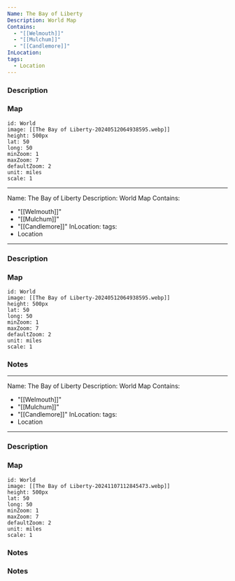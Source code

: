 ```yaml
---
Name: The Bay of Liberty
Description: World Map
Contains:
  - "[[Welmouth]]"
  - "[[Mulchum]]"
  - "[[Candlemore]]"
InLocation: 
tags:
  - Location
---
```



### Description

### Map
```leaflet
id: World
image: [[The Bay of Liberty-20240512064938595.webp]]
height: 500px
lat: 50
long: 50
minZoom: 1
maxZoom: 7
defaultZoom: 2
unit: miles
scale: 1
```

---
Name: The Bay of Liberty
Description: World Map
Contains:
  - "[[Welmouth]]"
  - "[[Mulchum]]"
  - "[[Candlemore]]"
InLocation: 
tags:
  - Location
---


### Description

### Map
```leaflet
id: World
image: [[The Bay of Liberty-20240512064938595.webp]]
height: 500px
lat: 50
long: 50
minZoom: 1
maxZoom: 7
defaultZoom: 2
unit: miles
scale: 1
```


### Notes
---
Name: The Bay of Liberty
Description: World Map
Contains:
  - "[[Welmouth]]"
  - "[[Mulchum]]"
  - "[[Candlemore]]"
InLocation: 
tags:
  - Location
---


### Description

### Map
```leaflet
id: World
image: [[The Bay of Liberty-20241107112845473.webp]]
height: 500px
lat: 50
long: 50
minZoom: 1
maxZoom: 7
defaultZoom: 2
unit: miles
scale: 1
```


### Notes

### Notes
